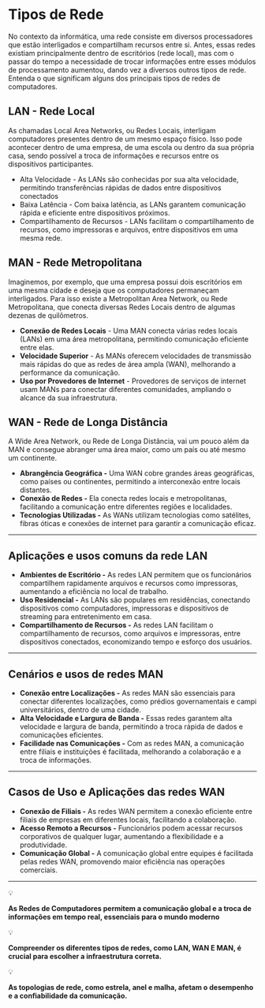 # Tipos de Rede

No contexto da informática, uma rede consiste em diversos processadores que estão interligados e compartilham recursos entre si. Antes, essas redes existiam principalmente dentro de escritórios (rede local), mas com o passar do tempo a necessidade de trocar informações entre esses módulos de processamento aumentou, dando vez a diversos outros tipos de rede. Entenda o que significam alguns dos principais tipos de redes de computadores.

## LAN - Rede Local

As chamadas Local Area Networks, ou Redes Locais, interligam computadores presentes dentro de um mesmo espaço físico. Isso pode acontecer dentro de uma empresa, de uma escola ou dentro da sua própria casa, sendo possível a troca de informações e recursos entre os dispositivos participantes.

- Alta Velocidade - As LANs são conhecidas por sua alta velocidade, permitindo transferências rápidas de dados entre dispositivos conectados
- Baixa Latência - Com baixa latência, as LANs garantem comunicação rápida e eficiente entre dispositivos próximos.
- Compartilhamento de Recursos - LANs facilitam o compartilhamento de recursos, como impressoras e arquivos, entre dispositivos em uma mesma rede.

## MAN - Rede Metropolitana

Imaginemos, por exemplo, que uma empresa possui dois escritórios em uma mesma cidade e deseja que os computadores permaneçam interligados. Para isso existe a Metropolitan Area Network, ou Rede Metropolitana, que conecta diversas Redes Locais dentro de algumas dezenas de quilômetros.

- **Conexão de Redes Locais** - Uma MAN conecta várias redes locais (LANs) em uma área metropolitana, permitindo comunicação eficiente entre elas.
- **Velocidade Superior** - As MANs oferecem velocidades de transmissão mais rápidas do que as redes de área ampla (WAN), melhorando a performance da comunicação.
- **Uso por Provedores de Internet** - Provedores de serviços de internet usam MANs para conectar diferentes comunidades, ampliando o alcance da sua infraestrutura.

## WAN - Rede de Longa Distância

A Wide Area Network, ou Rede de Longa Distância, vai um pouco além da MAN e consegue abranger uma área maior, como um país ou até mesmo um continente.

- **Abrangência Geográfica -** Uma WAN cobre grandes áreas geográficas, como países ou continentes, permitindo a interconexão entre locais distantes.
- **Conexão de Redes -** Ela conecta redes locais e metropolitanas, facilitando a comunicação entre diferentes regiões e localidades.
- **Tecnologias Utilizadas -** As WANs utilizam tecnologias como satélites, fibras óticas e conexões de internet para garantir a comunicação eficaz.

---

## Aplicações e usos comuns da rede LAN

- **Ambientes de Escritório -** As redes LAN permitem que os funcionários compartilhem rapidamente arquivos e recursos como impressoras, aumentando a eficiência no local de trabalho.
- **Uso Residencial -** As LANs são populares em residências, conectando dispositivos como computadores, impressoras e dispositivos de streaming para entretenimento em casa.
- **Compartilhamento de Recursos -** As redes LAN facilitam o compartilhamento de recursos, como arquivos e impressoras, entre dispositivos conectados, economizando tempo e esforço dos usuários.

---

## Cenários e usos de redes MAN

- **Conexão entre Localizações -** As redes MAN são essenciais para conectar diferentes localizações, como prédios governamentais e campi universitários, dentro de uma cidade.
- **Alta Velocidade e Largura de Banda -** Essas redes garantem alta velocidade e largura de banda, permitindo a troca rápida de dados e comunicações eficientes.
- **Facilidade nas Comunicações -** Com as redes MAN, a comunicação entre filiais e instituições é facilitada, melhorando a colaboração e a troca de informações.

---

## Casos de Uso e Aplicações das redes WAN

- **Conexão de Filiais -** As redes WAN permitem a conexão eficiente entre filiais de empresas em diferentes locais, facilitando a colaboração.
- **Acesso Remoto a Recursos -** Funcionários podem acessar recursos corporativos de qualquer lugar, aumentando a flexibilidade e a produtividade.
- **Comunicação Global -** A comunicação global entre equipes é facilitada pelas redes WAN, promovendo maior eficiência nas operações comerciais.

---

<aside>
💡

**As Redes de Computadores permitem a comunicação global e a troca de informações em tempo real, essenciais para o mundo moderno**

<aside>
💡

**Compreender os diferentes tipos de redes, como LAN, WAN E MAN, é crucial para escolher a infraestrutura correta.**

<aside>
💡

**As topologias de rede, como estrela, anel e malha, afetam o desempenho e a confiabilidade da comunicação.**

</aside>

</aside>

</aside>